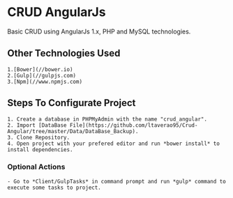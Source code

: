 # CRUD AngularJs
Basic CRUD using AngularJs 1.x, PHP and MySQL technologies.

## Other Technologies Used
    1.[Bower](//bower.io)
    2.[Gulp](//gulpjs.com)
    3.[Npm](//www.npmjs.com)

## Steps To Configurate Project
    1. Create a database in PHPMyAdmin with the name "crud_angular".
    2. Import [DataBase File](https://github.com/ltaverao95/Crud-Angular/tree/master/Data/DataBase_Backup).
    3. Clone Repository.
    4. Open project with your prefered editor and run *bower install* to install dependencies.
### Optional Actions
    - Go to *Client/GulpTasks* in command prompt and run *gulp* command to execute some tasks to project.